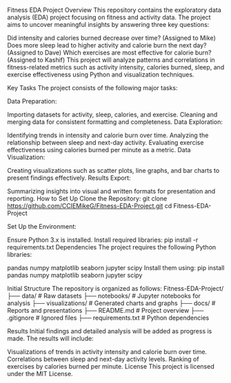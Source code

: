 
Fitness EDA Project
Overview
This repository contains the exploratory data analysis (EDA) project focusing on fitness and activity data. The project aims to uncover meaningful insights by answering three key questions:

Did intensity and calories burned decrease over time? (Assigned to Mike)
Does more sleep lead to higher activity and calorie burn the next day? (Assigned to Dave)
Which exercises are most effective for calorie burn? (Assigned to Kashif)
This project will analyze patterns and correlations in fitness-related metrics such as activity intensity, calories burned, sleep, and exercise effectiveness using Python and visualization techniques.

Key Tasks
The project consists of the following major tasks:

Data Preparation:

Importing datasets for activity, sleep, calories, and exercise.
Cleaning and merging data for consistent formatting and completeness.
Data Exploration:

Identifying trends in intensity and calorie burn over time.
Analyzing the relationship between sleep and next-day activity.
Evaluating exercise effectiveness using calories burned per minute as a metric.
Data Visualization:

Creating visualizations such as scatter plots, line graphs, and bar charts to present findings effectively.
Results Export:

Summarizing insights into visual and written formats for presentation and reporting.
How to Set Up
Clone the Repository:
git clone https://github.com/CCIEMikeG/Fitness-EDA-Project.git
cd Fitness-EDA-Project

Set Up the Environment:

Ensure Python 3.x is installed.
Install required libraries:
pip install -r requirements.txt
Dependencies
The project requires the following Python libraries:

pandas
numpy
matplotlib
seaborn
jupyter
scipy
Install them using:
pip install pandas numpy matplotlib seaborn jupyter scipy

Initial Structure
The repository is organized as follows:
Fitness-EDA-Project/
├── data/ # Raw datasets
├── notebooks/ # Jupyter notebooks for analysis
├── visualizations/ # Generated charts and graphs
├── docs/ # Reports and presentations
├── README.md # Project overview
├── .gitignore # Ignored files
├── requirements.txt # Python dependencies

Results
Initial findings and detailed analysis will be added as progress is made. The results will include:

Visualizations of trends in activity intensity and calorie burn over time.
Correlations between sleep and next-day activity levels.
Ranking of exercises by calories burned per minute.
License
This project is licensed under the MIT License.

